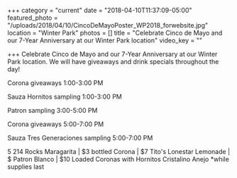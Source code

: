 +++
category = "current"
date = "2018-04-10T11:37:09-05:00"
featured_photo = "/uploads/2018/04/10/CincoDeMayoPoster_WP2018_forwebsite.jpg"
location = "Winter Park"
photos = []
title = "Celebrate Cinco de Mayo and our 7-Year Anniversary at our Winter Park location"
video_key = ""

+++
Celebrate Cinco de Mayo and our 7-Year Anniversary at our Winter Park location. We will have giveaways and drink specials throughout the day!

Corona giveaways 1:00-3:00 PM

Sauza Hornitos sampling 1:00-3:00 PM

Patron sampling 3:00-5:00 PM

Corona giveaways 5:00-7:00 PM

Sauza Tres Generaciones sampling 5:00-7:00 PM

5 214 Rocks Maragarita | $3 bottled Corona | $7 Tito's Lonestar Lemonade | $ Patron Blanco | $10 Loaded Coronas with Hornitos Cristalino Anejo \*while supplies last